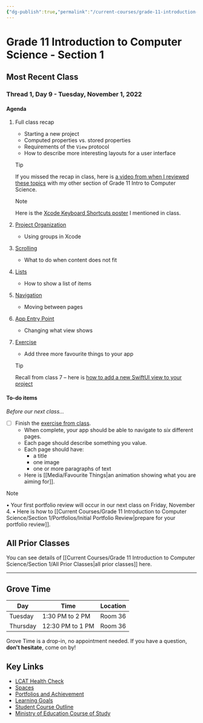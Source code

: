 ```yaml
---
{"dg-publish":true,"permalink":"/current-courses/grade-11-introduction-to-computer-science/section-1/home/","dgHomeLink":false}
---
```


# Grade 11 Introduction to Computer Science - Section 1
## Most Recent Class

<div class="transclusion internal-embed is-loaded"><div class="markdown-embed">




### Thread 1, Day 9 - Tuesday, November 1, 2022
#### Agenda
1. Full class recap
	- Starting a new project
	- Computed properties vs. stored properties
	- Requirements of the `View` protocol
	- How to describe more interesting layouts for a user interface

	> [!TIP]
	> If you missed the recap in class, here is [a video from when I reviewed these topics](https://youtu.be/rnfnoh-s_Jg) with my other section of Grade 11 Intro to Computer Science.

	> [!NOTE]
	> Here is the [Xcode Keyboard Shortcuts poster](https://swifteducation.github.io/assets/pdfs/XcodeKeyboardShortcuts.pdf) I mentioned in class.

2. [Project Organization](https://www.icloud.com/iclouddrive/03exCcLog2jkWcR0rpDKcga6w#Day_9a_-_Project_Organization)
	- Using groups in Xcode
3. [Scrolling](https://www.icloud.com/iclouddrive/0c77u1tVdTO30hB3oVHDICsbA#Day_9b_-_Scrolling)
	- What to do when content does not fit
4. [Lists](https://www.icloud.com/iclouddrive/0c3tFYod2N7YJphIivM7ss1Mg#Day_9c_-_Lists)
	- How to show a list of items
5. [Navigation](https://www.icloud.com/iclouddrive/0eeKmwf3mhGM52O-dPTYahj4A#Day_9d_-_Navigation)
	- Moving between pages
6. [App Entry Point](https://www.icloud.com/iclouddrive/0707mnUnIdxMoykJGvEKOnrbw#Day_9e_-_App_Entry_Point)
	- Changing what view shows
7. [Exercise](https://www.icloud.com/iclouddrive/042DE80FTJL3UrzvyiDzaISgg#Day_9f_-_Exercise)
	- Add three more favourite things to your app
	> [!TIP]
	> Recall from class 7 – here is [how to add a new SwiftUI view to your project](https://www.youtube.com/embed/JMJGncqQh_k)

#### To-do items
*Before our next class...*
- [ ] Finish the [exercise from class](https://www.icloud.com/iclouddrive/042DE80FTJL3UrzvyiDzaISgg#Day_9f_-_Exercise).
	- When complete, your app should be able to navigate to *six* different pages.
	- Each page should describe something you value.
	- Each page should have:
		- a title
		- one image
		- one or more paragraphs of text
	- Here is [[Media/Favourite Things|an animation showing what you are aiming for]].
		
> [!NOTE]
> • Your first portfolio review will occur in our next class on Friday, November 4. 
> • Here is how to [[Current Courses/Grade 11 Introduction to Computer Science/Section 1/Portfolios/Initial Portfolio Review|prepare for your portfolio review]].

</div></div>

## All Prior Classes
You can see details of [[Current Courses/Grade 11 Introduction to Computer Science/Section 1/All Prior Classes|all prior classes]] here.
___
## Grove Time

<div class="transclusion internal-embed is-loaded"><div class="markdown-embed">




Day|Time|Location
-|-|-
Tuesday|1:30 PM to 2 PM|Room 36
Thursday|12:30 PM to 1 PM|Room 36

Grove Time is a drop-in, no appointment needed.
If you have a question, **don't hesitate**, come on by!

</div></div>

## Key Links

<div class="transclusion internal-embed is-loaded"><div class="markdown-embed">




- [LCAT Health Check](https://lcat.lcs.on.ca)
- [Spaces](https://ca.spacesedu.com/)
- [Portfolios and Achievement](https://www.russellgordon.ca/cs/learning-goals/introduction/)
- [Learning Goals](https://www.russellgordon.ca/cs/learning-goals/learning-goals-for-grade-11/) 
- [Student Course Outline](https://tinyurl.com/lcscs22-g11-sco)
- [Ministry of Education Course of Study](https://tinyurl.com/lcscs22-g11-mcs)

</div></div>
